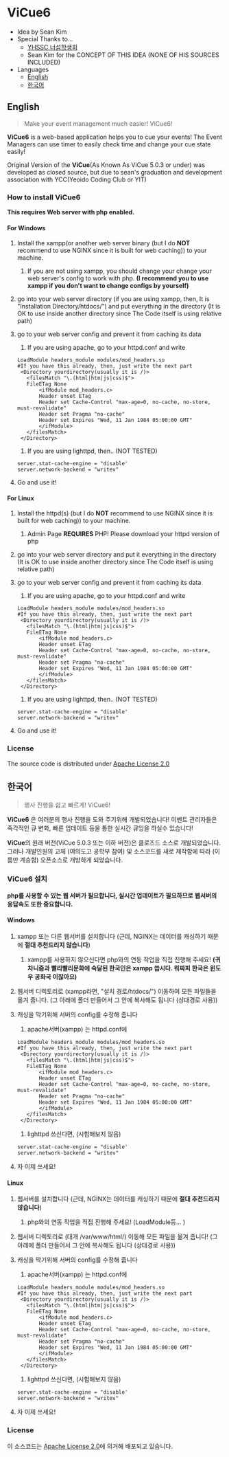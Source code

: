 # ViCue6
 - Idea by Sean Kim
 - Special Thanks to...
    * [YHSSC 너섬학생회](https://www.facebook.com/yhssc/)
    * Sean Kim for the CONCEPT OF THIS IDEA (NONE OF HIS SOURCES INCLUDED)
 - Languages
	* [English](#english)
	* [한국어](#한국어)

## English
 > Make your event management much easier! ViCue6!
 
 **ViCue6** is a web-based application helps you to cue your events!
 The Event Managers can use timer to easily check time and change your cue
 state easily!
 
 Original Version of the **ViCue**(As Known As ViCue 5.0.3 or under) was
 developed as closed source, but due to sean's graduation and development
 association with YCC(Yeoido Coding Club or YIT) 

### How to install ViCue6
 **This requires Web server with php enabled.** 

#### For Windows
 1. Install the xampp(or another web server binary (but I do **NOT** recommend to use NGINX since it is built for web caching)) to your machine.
    1. If you are not using xampp, you should change your change your web server's config to work with php. **(I recommend you to use xampp if you don't want to change configs by yourself)**
 1. go into your web server directory (if you are using xampp, then, It is "Installation Directory/htdocs/") and put everything in the directory (It is OK to use inside another directory  since The Code itself is using relative path)
 1. go to your web server config and prevent it from caching its data
    1. If you are using apache, go to your httpd.conf and write
    
    ```
    LoadModule headers_module modules/mod_headers.so
    #If you have this already, then, just write the next part
     <Directory yourdirectory(usually it is /)>
       <filesMatch "\.(html|htm|js|css)$">
       FileETag None
           <ifModule mod_headers.c>
           Header unset ETag
           Header set Cache-Control "max-age=0, no-cache, no-store, must-revalidate"
           Header set Pragma "no-cache"
           Header set Expires "Wed, 11 Jan 1984 05:00:00 GMT"
           </ifModule>
       </filesMatch>
     </Directory>
    ```
    
    1. If you are using lighttpd, then.. (NOT TESTED)
    ```
    server.stat-cache-engine = "disable'
    server.network-backend = "writev" 
    ```
    
 1. Go and use it!
 

#### For Linux
 1. Install the httpd(s) (but I do **NOT** recommend to use NGINX since it is built for web caching)) to your machine.
    1. Admin Page **REQUIRES** PHP! Please download your httpd version of php
 1. go into your web server directory and put it everything in the directory (It is OK to use inside another directory since The Code itself is using relative path)
 1. go to your web server config and prevent it from caching its data
    1. If you are using apache, go to your httpd.conf and write 
    ```
    LoadModule headers_module modules/mod_headers.so
    #If you have this already, then, just write the next part
     <Directory yourdirectory(usually it is /)>
       <filesMatch "\.(html|htm|js|css)$">
       FileETag None
           <ifModule mod_headers.c>
           Header unset ETag
           Header set Cache-Control "max-age=0, no-cache, no-store, must-revalidate"
           Header set Pragma "no-cache"
           Header set Expires "Wed, 11 Jan 1984 05:00:00 GMT"
           </ifModule>
       </filesMatch>
     </Directory>
    ```
    
      
    1. If you are using lighttpd, then.. (NOT TESTED)
    ```
    server.stat-cache-engine = "disable'
    server.network-backend = "writev" 
    ```
 1. Go and use it!
 
### License
 The source code is distributed under [Apache License 2.0](https://github.com/0xEBB095EC8381ED9DAC/ViCue6/blob/master/LICENSE)
 
 
## 한국어
 > 행사 진행을 쉽고 빠르게! ViCue6!
 
 **ViCue6** 은 여러분의 행사 진행을 도와 주기위해 개발되었습니다!
 이벤트 관리자들은 즉각적인 큐 변화, 빠른 업데이트 등을 통한 실시간 큐잉을 하실수 있습니다!
 
 **ViCue**의 원래 버전(ViCue 5.0.3 또는 이하 버전)은 클로즈드 소스로 개발되었습니다.
 그러나 개발인원의 교체 (여의도고 공학부 참여) 및 소스코드를 새로 제작함에 따라 (이름만 계승함) 
 오픈소스로 개방하게 되었습니다.
 
### ViCue6 설치
 **php를 사용할 수 있는 웹 서버가 필요합니다, 실시간 업데이트가 필요하므로 웹서버의 응답속도 또한 중요합니다.** 


#### Windows
 1. xampp 또는 다른 웹서버를 설치합니다 (근데, NGINX는 데이터를 캐싱하기 때문에 **절대 추천드리지 않습니다**)
    1. xampp를 사용하지 않으신다면 php와의 연동 작업을 직접 진행해 주세요! **(귀차니즘과 빨리빨리문화에 숙달된 한국인은 xampp 씁시다. 워짜피 한국은 윈도우 공화국 이잖아요)**
 1. 웹서버 디렉토리로 (xampp라면, "설치 경로/htdocs/") 이동하여 모든 파일들을 옮겨 줍니다. (그 아래에 폴더 만들어서 그 안에 복사해도 됩니다 (상대경로 사용))
 1. 캐싱을 막기위해 서버의 config를 수정해 줍니다
    1. apache서버(xampp) 는 httpd.conf에 
    ```
    LoadModule headers_module modules/mod_headers.so
    #If you have this already, then, just write the next part
     <Directory yourdirectory(usually it is /)>
       <filesMatch "\.(html|htm|js|css)$">
       FileETag None
           <ifModule mod_headers.c>
           Header unset ETag
           Header set Cache-Control "max-age=0, no-cache, no-store, must-revalidate"
           Header set Pragma "no-cache"
           Header set Expires "Wed, 11 Jan 1984 05:00:00 GMT"
           </ifModule>
       </filesMatch>
     </Directory>
    ```
    
      
    1. lighttpd 쓰신다면, (시험해보지 않음)
    ```
    server.stat-cache-engine = "disable'
    server.network-backend = "writev" 
    ```
    
 1. 자 이제 쓰세요!
 
 #### Linux
 1. 웹서버를 설치합니다 (근데, NGINX는 데이터를 캐싱하기 때문에 **절대 추천드리지 않습니다**)
    1. php와의 연동 작업을 직접 진행해 주세요! (LoadModule등... )
 1. 웹서버 디렉토리로 (대개 /var/www/html/) 이동해 모든 파일을 옮겨 줍니다! (그 아래에 폴더 만들어서 그 안에 복사해도 됩니다 (상대경로 사용))
 1. 캐싱을 막기위해 서버의 config를 수정해 줍니다
    1. apache서버(xampp) 는 httpd.conf에 
    ```
    LoadModule headers_module modules/mod_headers.so
    #If you have this already, then, just write the next part
     <Directory yourdirectory(usually it is /)>
       <filesMatch "\.(html|htm|js|css)$">
       FileETag None
           <ifModule mod_headers.c>
           Header unset ETag
           Header set Cache-Control "max-age=0, no-cache, no-store, must-revalidate"
           Header set Pragma "no-cache"
           Header set Expires "Wed, 11 Jan 1984 05:00:00 GMT"
           </ifModule>
       </filesMatch>
     </Directory>
    ```
    
      
    1. lighttpd 쓰신다면, (시험해보지 않음)
    ```
    server.stat-cache-engine = "disable'
    server.network-backend = "writev" 
    ```
    
 1. 자 이제 쓰세요!
 
### License
 이 소스코드는 [Apache License 2.0](https://github.com/0xEBB095EC8381ED9DAC/ViCue6/blob/master/LICENSE)에 의거해 배포되고 있습니다.
